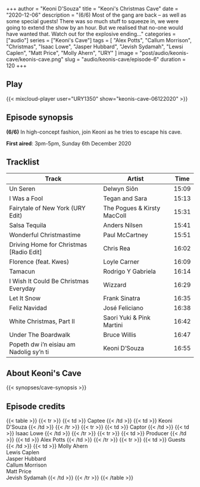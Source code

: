 +++
author = "Keoni D'Souza"
title = "Keoni's Christmas Cave"
date = "2020-12-06"
description = "(6/6) Most of the gang are back – as well as some special guests! There was so much stuff to squeeze in, we were going to extend the show by an hour. But we realised that no-one would have wanted that. Watch out for the explosive ending…"
categories = ["audio"]
series = ["Keoni's Cave"]
tags = [
    "Alex Potts",
    "Callum Morrison",
    "Christmas",
    "Isaac Lowe",
    "Jasper Hubbard",
    "Jevish Sydamah",
    "Lewsi Caplen",
    "Matt Price",
    "Molly Ahern",
    "URY"
]
image = "post/audio/keonis-cave/keonis-cave.png"
slug = "audio/keonis-cave/episode-6"
duration = 120
+++

## Play

{{< mixcloud-player user="URY1350" show="keonis-cave-06122020" >}}

## Episode synopsis

**(6/6)** In high-concept fashion, join Keoni as he tries to escape his cave.

**First aired**: 3pm-5pm, Sunday 6th December 2020

## Tracklist

| Track                                   | Artist                      | Time  |
|-----------------------------------------|-----------------------------|-------|
| Un Seren                                | Delwyn Siôn                 | 15:09 |
| I Was a Fool                            | Tegan and Sara              | 15:13 |
| Fairytale of New York (URY Edit)        | The Pogues & Kirsty MacColl | 15:31 |
| Salsa Tequila                           | Anders Nilsen               | 15:41 |
| Wonderful Christmastime                 | Paul McCartney              | 15:51 |
| Driving Home for Christmas [Radio Edit] | Chris Rea                   | 16:02 |
| Florence (feat. Kwes)                   | Loyle Carner                | 16:09 |
| Tamacun                                 | Rodrigo Y Gabriela          | 16:14 |
| I Wish It Could Be Christmas Everyday   | Wizzard                     | 16:29 |
| Let It Snow                             | Frank Sinatra               | 16:35 |
| Feliz Navidad                           | José Feliciano              | 16:38 |
| White Christmas, Part II                | Saori Yuki & Pink Martini   | 16:42 |
| Under The Boardwalk                     | Bruce Willis                | 16:47 |
| Popeth dw i’n eisiau am Nadolig sy’n ti | Keoni D’Souza               | 16:55 |

## About Keoni's Cave

{{< synopses/cave-synopsis >}}

## Episode credits

{{< table >}}
    {{< tr >}}
        {{< td >}}
            Captee
        {{< /td >}}
        {{< td >}}
            Keoni D'Souza
        {{< /td >}}
    {{< /tr >}}
    {{< tr >}}
        {{< td >}}
            Captor
        {{< /td >}}
        {{< td >}}
            Isaac Lowe
        {{< /td >}}
    {{< /tr >}}
    {{< tr >}}
        {{< td >}}
            Producer
        {{< /td >}}
        {{< td >}}
            Alex Potts
        {{< /td >}}
    {{< /tr >}}
    {{< tr >}}
        {{< td >}}
            Guests
        {{< /td >}}
        {{< td >}}
            Molly Ahern<br>Lewis Caplen<br>Jasper Hubbard<br>Callum Morrison<br>Matt Price<br>Jevish Sydamah
        {{< /td >}}
    {{< /tr >}}
{{< /table >}}